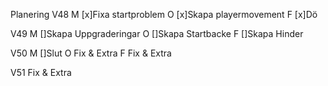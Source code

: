 Planering
V48
M [x]Fixa startproblem
O [x]Skapa playermovement
F [x]Dö

V49
M []Skapa Uppgraderingar
O []Skapa Startbacke
F []Skapa Hinder

V50
M []Slut
O Fix & Extra
F Fix & Extra

V51
Fix & Extra
